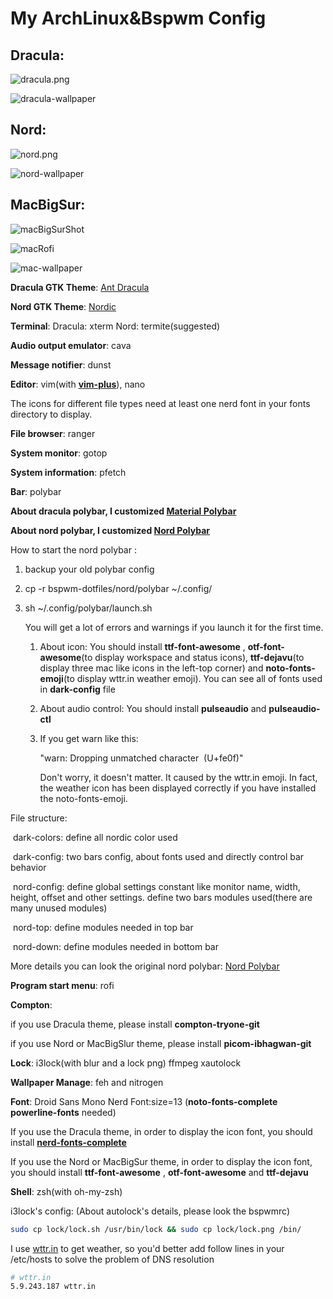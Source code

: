 # My ArchLinux&Bspwm Config

## Dracula:

![dracula.png](shot/dracula.png)

![dracula-wallpaper](wallpaper/Dracula.jpg)

## Nord:

![nord.png](shot/nord.png)

![nord-wallpaper](wallpaper/Nord.png)

## MacBigSur:

![macBigSurShot](shot/macBigSur.png)

![macRofi](shot/macBigSurRofi.png)

![mac-wallpaper](wallpaper/mac.jpg)

**Dracula GTK Theme**: [Ant Dracula](https://www.gnome-look.org/p/1099856/)

**Nord GTK Theme**: [Nordic](https://www.gnome-look.org/p/1267246/)

**Terminal**: Dracula: xterm Nord: termite(suggested)

**Audio output emulator**: cava

**Message notifier**: dunst

**Editor**: vim(with [**vim-plus**](https://github.com/chxuan/vimplus)), nano

The icons for different file types need at least one nerd font in your fonts directory to display.

**File browser**: ranger

**System monitor**: gotop

**System information**: pfetch

**Bar**: polybar

**About dracula polybar, I customized [Material Polybar](https://github.com/Murzchnvok/polybar-material)**

**About nord polybar, I customized [Nord Polybar](https://github.com/Yucklys/polybar-nord-theme)**

How to start the nord polybar : 

1. backup your old polybar config

2. cp -r bspwm-dotfiles/nord/polybar ~/.config/

3. sh ~/.config/polybar/launch.sh

   You will get a lot of errors and warnings if you launch it for the first time.

   1. About icon: You should install **ttf-font-awesome** , **otf-font-awesome**(to display workspace and status icons), **ttf-dejavu**(to display three mac like icons in the left-top corner) and **noto-fonts-emoji**(to display wttr.in weather emoji). You can see all of fonts used in **dark-config** file

   2. About audio control: You should install **pulseaudio** and **pulseaudio-ctl**

   3. If you get warn like this: 

      "warn: Dropping unmatched character ️ (U+fe0f)"

      Don't worry, it doesn't matter. It caused by the wttr.in emoji. In fact, the weather icon has been displayed correctly if you have installed the noto-fonts-emoji.

File structure:

​	dark-colors: define all nordic color used

​	dark-config: two bars config, about fonts used and directly control bar behavior

​	nord-config: define global settings constant like monitor name, width, height, offset and other settings. define two bars modules used(there are many unused modules)

​	nord-top: define modules needed in top bar

​	nord-down: define modules needed in bottom bar

More details you can look the original nord polybar:  [Nord Polybar](https://github.com/Yucklys/polybar-nord-theme)

**Program start menu**: rofi

**Compton**:

if you use Dracula theme, please install **compton-tryone-git**

if you use Nord or MacBigSlur theme, please install **picom-ibhagwan-git**

**Lock**: i3lock(with blur and a lock png) ffmpeg xautolock

**Wallpaper Manage**: feh and nitrogen

**Font**: Droid Sans Mono Nerd Font:size=13 (**noto-fonts-complete** **powerline-fonts** needed)

If you use the Dracula theme, in order to display the icon font, you should install [**nerd-fonts-complete**](https://github.com/ryanoasis/nerd-fonts)

If you use the Nord or MacBigSur theme, in order to display the icon font, you should install **ttf-font-awesome** , **otf-font-awesome** and **ttf-dejavu**

**Shell**: zsh(with oh-my-zsh)

i3lock's config: (About autolock's details, please look the bspwmrc)

```bash
sudo cp lock/lock.sh /usr/bin/lock && sudo cp lock/lock.png /bin/
```

I use [wttr.in](https://github.com/chubin/wttr.in) to get weather, so you'd better add follow lines in your /etc/hosts to solve the problem of DNS resolution

```bash
# wttr.in
5.9.243.187 wttr.in
```
